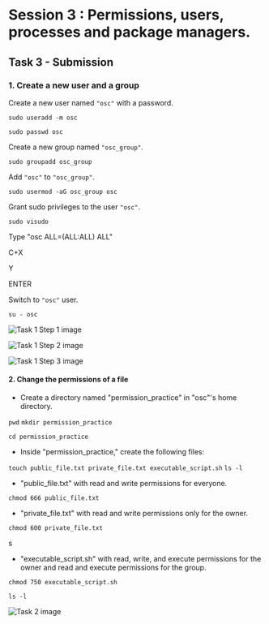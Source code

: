 # Session 3 : Permissions, users, processes and package managers.
## Task 3 - Submission

### 1. Create a new user and a group

 Create a new user named `"osc"` with a password.

  ``` sudo useradd -m osc ```

  ``` sudo passwd osc ```
  
 Create a new group named `"osc_group"`.

  ``` sudo groupadd osc_group ```
  
 Add `"osc"` to `"osc_group"`.

  ``` sudo usermod -aG osc_group osc ```
  
 Grant sudo privileges to the user `"osc"`.

  ``` sudo visudo  ```

  Type "osc ALL=(ALL:ALL) ALL"

  C+X

   Y

  ENTER
  
 Switch to `"osc"` user.

 ``` su - osc ```


 
 ![Task 1 Step 1 image](Session3_Task1_Step1.png)
 
 ![Task 1 Step 2 image](Session3_Task1_Step2_Nano.png)
 
 ![Task 1 Step 3 image](Session3_Task1_Step3.png)




#### 2. Change the permissions of a file

- Create a directory named "permission_practice" in "osc"'s home directory.

``` pwd ```
``` mkdir permission_practice ```

``` cd permission_practice ```


- Inside "permission_practice," create the following files:

``` touch public_file.txt private_file.txt executable_script.sh ```
``` ls -l ```


   - "public_file.txt" with read and write permissions for everyone.
   
   ``` chmod 666 public_file.txt ```
   
   
   - "private_file.txt" with read and write permissions only for the owner.
   
   ``` chmod 600 private_file.txt ```
   
   s
   - "executable_script.sh" with read, write, and execute permissions for the owner and read and execute permissions for the group.
   
   ``` chmod 750 executable_script.sh ```
   
   
   ``` ls -l ```
   
    


![Task 2 image](Session3_Task2.png)

